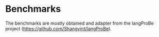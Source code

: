 # Benchmarks
The benchmarks are mostly obtained and adapter from the langProBe project (https://github.com/Shangyint/langProBe).